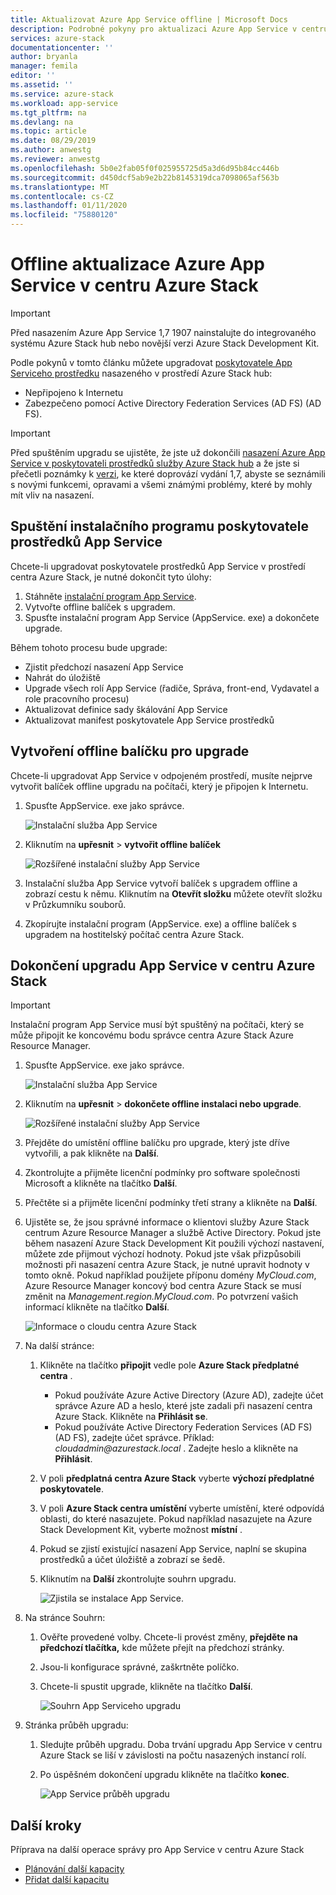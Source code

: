 ```yaml
---
title: Aktualizovat Azure App Service offline | Microsoft Docs
description: Podrobné pokyny pro aktualizaci Azure App Service v centru Azure Stack offline
services: azure-stack
documentationcenter: ''
author: bryanla
manager: femila
editor: ''
ms.assetid: ''
ms.service: azure-stack
ms.workload: app-service
ms.tgt_pltfrm: na
ms.devlang: na
ms.topic: article
ms.date: 08/29/2019
ms.author: anwestg
ms.reviewer: anwestg
ms.openlocfilehash: 5b0e2fab05f0f025955725d5a3d6d95b84cc446b
ms.sourcegitcommit: d450dcf5ab9e2b22b8145319dca7098065af563b
ms.translationtype: MT
ms.contentlocale: cs-CZ
ms.lasthandoff: 01/11/2020
ms.locfileid: "75880120"
---
```

# <a name="offline-update-of-azure-app-service-on-azure-stack-hub"></a>Offline aktualizace Azure App Service v centru Azure Stack

> [!IMPORTANT]
> Před nasazením Azure App Service 1,7 1907 nainstalujte do integrovaného systému Azure Stack hub nebo novější verzi Azure Stack Development Kit.

Podle pokynů v tomto článku můžete upgradovat [poskytovatele App Serviceho prostředku](azure-stack-app-service-overview.md) nasazeného v prostředí Azure Stack hub:

* Nepřipojeno k Internetu
* Zabezpečeno pomocí Active Directory Federation Services (AD FS) (AD FS).

> [!IMPORTANT]
> Před spuštěním upgradu se ujistěte, že jste už dokončili [nasazení Azure App Service v poskytovateli prostředků služby Azure Stack hub](azure-stack-app-service-deploy-offline.md) a že jste si přečetli poznámky k [verzi](azure-stack-app-service-release-notes-update-seven.md), ke které doprovází vydání 1,7, abyste se seznámili s novými funkcemi, opravami a všemi známými problémy, které by mohly mít vliv na nasazení.

## <a name="run-the-app-service-resource-provider-installer"></a>Spuštění instalačního programu poskytovatele prostředků App Service

Chcete-li upgradovat poskytovatele prostředků App Service v prostředí centra Azure Stack, je nutné dokončit tyto úlohy:

1. Stáhněte [instalační program App Service](https://aka.ms/appsvcupdate7installer).
2. Vytvořte offline balíček s upgradem.
3. Spusťte instalační program App Service (AppService. exe) a dokončete upgrade.

Během tohoto procesu bude upgrade:

* Zjistit předchozí nasazení App Service
* Nahrát do úložiště
* Upgrade všech rolí App Service (řadiče, Správa, front-end, Vydavatel a role pracovního procesu)
* Aktualizovat definice sady škálování App Service
* Aktualizovat manifest poskytovatele App Service prostředků

## <a name="create-an-offline-upgrade-package"></a>Vytvoření offline balíčku pro upgrade

Chcete-li upgradovat App Service v odpojeném prostředí, musíte nejprve vytvořit balíček offline upgradu na počítači, který je připojen k Internetu.

1. Spusťte AppService. exe jako správce.

    ![Instalační služba App Service][1]

2. Kliknutím na **upřesnit** > **vytvořit offline balíček**

    ![Rozšířené instalační služby App Service][2]

3. Instalační služba App Service vytvoří balíček s upgradem offline a zobrazí cestu k němu.  Kliknutím na **Otevřít složku** můžete otevřít složku v Průzkumníku souborů.

4. Zkopírujte instalační program (AppService. exe) a offline balíček s upgradem na hostitelský počítač centra Azure Stack.

## <a name="complete-the-upgrade-of-app-service-on-azure-stack-hub"></a>Dokončení upgradu App Service v centru Azure Stack

> [!IMPORTANT]
> Instalační program App Service musí být spuštěný na počítači, který se může připojit ke koncovému bodu správce centra Azure Stack Azure Resource Manager.
>
>

1. Spusťte AppService. exe jako správce.

    ![Instalační služba App Service][1]

2. Kliknutím na **upřesnit** > **dokončete offline instalaci nebo upgrade**.

    ![Rozšířené instalační služby App Service][2]

3. Přejděte do umístění offline balíčku pro upgrade, který jste dříve vytvořili, a pak klikněte na **Další**.

4. Zkontrolujte a přijměte licenční podmínky pro software společnosti Microsoft a klikněte na tlačítko **Další**.

5. Přečtěte si a přijměte licenční podmínky třetí strany a klikněte na **Další**.

6. Ujistěte se, že jsou správné informace o klientovi služby Azure Stack centrum Azure Resource Manager a službě Active Directory. Pokud jste během nasazení Azure Stack Development Kit použili výchozí nastavení, můžete zde přijmout výchozí hodnoty. Pokud jste však přizpůsobili možnosti při nasazení centra Azure Stack, je nutné upravit hodnoty v tomto okně. Pokud například použijete příponu domény *MyCloud.com*, Azure Resource Manager koncový bod centra Azure Stack se musí změnit na *Management.region.MyCloud.com*. Po potvrzení vašich informací klikněte na tlačítko **Další**.

    ![Informace o cloudu centra Azure Stack][3]

7. Na další stránce:

   1. Klikněte na tlačítko **připojit** vedle pole **Azure Stack předplatné centra** .
      * Pokud používáte Azure Active Directory (Azure AD), zadejte účet správce Azure AD a heslo, které jste zadali při nasazení centra Azure Stack. Klikněte na **Přihlásit se**.
      * Pokud používáte Active Directory Federation Services (AD FS) (AD FS), zadejte účet správce. Příklad: _cloudadmin@azurestack.local_ . Zadejte heslo a klikněte na **Přihlásit**.
   2. V poli **předplatná centra Azure Stack** vyberte **výchozí předplatné poskytovatele**.
   3. V poli **Azure Stack centra umístění** vyberte umístění, které odpovídá oblasti, do které nasazujete. Pokud například nasazujete na Azure Stack Development Kit, vyberte možnost **místní** .
   4. Pokud se zjistí existující nasazení App Service, naplní se skupina prostředků a účet úložiště a zobrazí se šedě.
   5. Kliknutím na **Další** zkontrolujte souhrn upgradu.

      ![Zjistila se instalace App Service.][4]

8. Na stránce Souhrn:
   1. Ověřte provedené volby. Chcete-li provést změny, **přejděte na předchozí tlačítka,** kde můžete přejít na předchozí stránky.
   2. Jsou-li konfigurace správné, zaškrtněte políčko.
   3. Chcete-li spustit upgrade, klikněte na tlačítko **Další**.

       ![Souhrn App Serviceho upgradu][5]

9. Stránka průběh upgradu:
    1. Sledujte průběh upgradu. Doba trvání upgradu App Service v centru Azure Stack se liší v závislosti na počtu nasazených instancí rolí.
    2. Po úspěšném dokončení upgradu klikněte na tlačítko **konec**.

        ![App Service průběh upgradu][6]

<!--Image references-->
[1]: ./media/azure-stack-app-service-update-offline/app-service-exe.png
[2]: ./media/azure-stack-app-service-update-offline/app-service-exe-advanced.png
[3]: ./media/azure-stack-app-service-update-offline/app-service-azure-resource-manager-endpoints.png
[4]: ./media/azure-stack-app-service-update-offline/app-service-installation-detected.png
[5]: ./media/azure-stack-app-service-update-offline/app-service-upgrade-summary.png
[6]: ./media/azure-stack-app-service-update-offline/app-service-upgrade-complete.png

## <a name="next-steps"></a>Další kroky

Příprava na další operace správy pro App Service v centru Azure Stack

* [Plánování další kapacity](azure-stack-app-service-capacity-planning.md)
* [Přidat další kapacitu](azure-stack-app-service-add-worker-roles.md)
